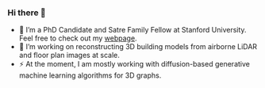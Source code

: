 ### Hi there 👋

- 🔭 I’m a PhD Candidate and Satre Family Fellow at Stanford University. Feel free to check out my [webpage](https://kdmayer.github.io/).
- 🌱 I’m working on reconstructing 3D building models from airborne LiDAR and floor plan images at scale.
- ⚡ At the moment, I am mostly working with diffusion-based generative machine learning algorithms for 3D graphs.

<!--
**kdmayer/kdmayer** is a ✨ _special_ ✨ repository because its `README.md` (this file) appears on your GitHub profile.

Here are some ideas to get you started:

- 🔭 I’m currently working on ...
- 🌱 I’m currently learning ...
- 👯 I’m looking to collaborate on ...
- 🤔 I’m looking for help with ...
- 💬 Ask me about ...
- 📫 How to reach me: ...
- 😄 Pronouns: ...
- ⚡ Fun fact: ...
-->
